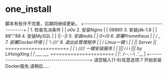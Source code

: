 # one_install
脚本有些许不完善，后期将继续更新。
+------------------------------------------------+
|                       1. 检查先决条件          |
|        _o0o_          2. 安装Nginx             |
|        08880          3. 安装jdk-1.8           |
|       88"."88         4. 安装MySQL             |
|       (|-_-|)         5. 安装redis             |
|        0\=/0          6. 部署Prometheus        |
|      __/   \__        7. 部署Docker环境        |
|     ‘\   ///‘         8. 退出此管理程序        |
|    / Linux一键 \                               |
|  ||    Server   ||    ======================   |
|  \        ////          一键安装服务           |
|   |||  i i i    |||           by LiHongXing    |
|   ___        ___      ======================   |
|___‘.  /--.--\ .‘___                            |
+------------------------------------------------+
请您输入{1-8}任意选项:7
开始安装Docker服务,请稍后.....
